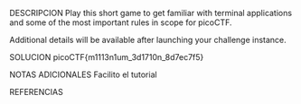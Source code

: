 DESCRIPCION 
Play this short game to get familiar with terminal applications and some of the most important rules in scope for picoCTF.

Additional details will be available after launching your challenge instance.

SOLUCION
picoCTF{m1113n1um_3d1710n_8d7ec7f5}

NOTAS ADICIONALES
Facilito el tutorial

REFERENCIAS